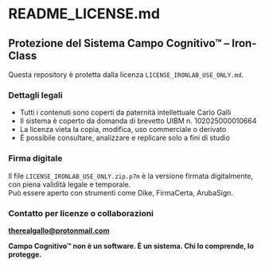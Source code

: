 # README_LICENSE.md

## Protezione del Sistema Campo Cognitivo™ – Iron-Class

Questa repository è protetta dalla licenza `LICENSE_IRONLAB_USE_ONLY.md`.

### Dettagli legali
- Tutti i contenuti sono coperti da paternità intellettuale Carlo Galli
- Il sistema è coperto da domanda di brevetto UIBM n. 102025000010664
- La licenza vieta la copia, modifica, uso commerciale o derivato
- È possibile consultare, analizzare e replicare solo a fini di studio

### Firma digitale
Il file `LICENSE_IRONLAB_USE_ONLY.zip.p7m` è la versione firmata digitalmente, con piena validità legale e temporale.  
Può essere aperto con strumenti come Dike, FirmaCerta, ArubaSign.

### Contatto per licenze o collaborazioni
**therealgallo@protonmail.com**

**Campo Cognitivo™ non è un software. È un sistema. Chi lo comprende, lo protegge.**
